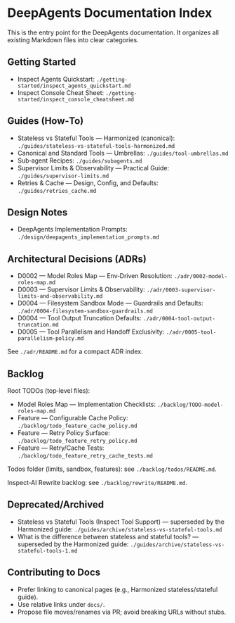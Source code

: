 # DeepAgents Documentation Index

This is the entry point for the DeepAgents documentation. It organizes all existing Markdown files into clear categories.

## Getting Started
- Inspect Agents Quickstart: `./getting-started/inspect_agents_quickstart.md`
- Inspect Console Cheat Sheet: `./getting-started/inspect_console_cheatsheet.md`

## Guides (How‑To)
- Stateless vs Stateful Tools — Harmonized (canonical): `./guides/stateless-vs-stateful-tools-harmonized.md`
- Canonical and Standard Tools — Umbrellas: `./guides/tool-umbrellas.md`
- Sub‑agent Recipes: `./guides/subagents.md`
- Supervisor Limits & Observability — Practical Guide: `./guides/supervisor-limits.md`
- Retries & Cache — Design, Config, and Defaults: `./guides/retries_cache.md`

## Design Notes
- DeepAgents Implementation Prompts: `./design/deepagents_implementation_prompts.md`

## Architectural Decisions (ADRs)
- D0002 — Model Roles Map — Env‑Driven Resolution: `./adr/0002-model-roles-map.md`
- D0003 — Supervisor Limits & Observability: `./adr/0003-supervisor-limits-and-observability.md`
- D0004 — Filesystem Sandbox Mode — Guardrails and Defaults: `./adr/0004-filesystem-sandbox-guardrails.md`
- D0004 — Tool Output Truncation Defaults: `./adr/0004-tool-output-truncation.md`
- D0005 — Tool Parallelism and Handoff Exclusivity: `./adr/0005-tool-parallelism-policy.md`

See `./adr/README.md` for a compact ADR index.

## Backlog

Root TODOs (top‑level files):
- Model Roles Map — Implementation Checklists: `./backlog/TODO-model-roles-map.md`
- Feature — Configurable Cache Policy: `./backlog/todo_feature_cache_policy.md`
- Feature — Retry Policy Surface: `./backlog/todo_feature_retry_policy.md`
- Feature — Retry/Cache Tests: `./backlog/todo_feature_retry_cache_tests.md`

Todos folder (limits, sandbox, features): see `./backlog/todos/README.md`.

Inspect‑AI Rewrite backlog: see `./backlog/rewrite/README.md`.

## Deprecated/Archived
- Stateless vs Stateful Tools (Inspect Tool Support) — superseded by the Harmonized guide: `./guides/archive/stateless-vs-stateful-tools.md`
- What is the difference between stateless and stateful tools? — superseded by the Harmonized guide: `./guides/archive/stateless-vs-stateful-tools-1.md`

## Contributing to Docs
- Prefer linking to canonical pages (e.g., Harmonized stateless/stateful guide).
- Use relative links under `docs/`.
- Propose file moves/renames via PR; avoid breaking URLs without stubs.
